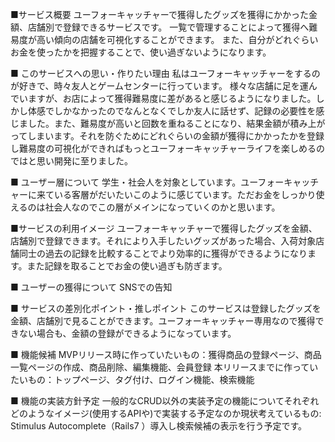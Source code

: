 ■サービス概要
ユーフォーキャッチャーで獲得したグッズを獲得にかかった金額、店舗別で登録できるサービスです。
一覧で管理することによって獲得へ難易度が高い傾向の店舗を可視化することができます。
また、自分がどれぐらいお金を使ったかを把握することで、使い過ぎないようになります。

■ このサービスへの思い・作りたい理由
私はユーフォーキャッチャーをするのが好きで、時々友人とゲームセンターに行っています。
様々な店舗に足を運んでいますが、お店によって獲得難易度に差があると感じるようになりました。しかし体感でしかなかったのでなんとなくでしか友人に話せず、記録の必要性を感じました。また、難易度が高いと回数を重ねることになり、結果金額が積み上がってしまいます。それを防ぐためにどれぐらいの金額が獲得にかかったかを登録し難易度の可視化ができればもっとユーフォーキャッチャーライフを楽しめるのではと思い開発に至りました。

■ ユーザー層について
学生・社会人を対象としています。ユーフォーキャッチャーに来ている客層がだいたいこのように感じています。ただお金をしっかり使えるのは社会人なのでこの層がメインになっていくのかと思います。

■サービスの利用イメージ
ユーフォーキャッチャーで獲得したグッズを金額、店舗別で登録できます。それにより入手したいグッズがあった場合、入荷対象店舗同士の過去の記録を比較することでより効率的に獲得ができるようになります。また記録を取ることでお金の使い過ぎも防ぎます。

■ ユーザーの獲得について
SNSでの告知

■ サービスの差別化ポイント・推しポイント
このサービスは登録したグッズを金額、店舗別で見ることができます。ユーフォーキャッチャー専用なので獲得できない場合も、金額の登録ができるようになっています。


■ 機能候補
MVPリリース時に作っていたいもの：獲得商品の登録ページ、商品一覧ページの作成、商品削除、編集機能、会員登録
本リリースまでに作っていたいもの：トップページ、タグ付け、ログイン機能、検索機能

■ 機能の実装方針予定
一般的なCRUD以外の実装予定の機能についてそれぞれどのようなイメージ(使用するAPIや)で実装する予定なのか現状考えているもの:
Stimulus Autocomplete（Rails7 ）導入し検索候補の表示を行う予定です。